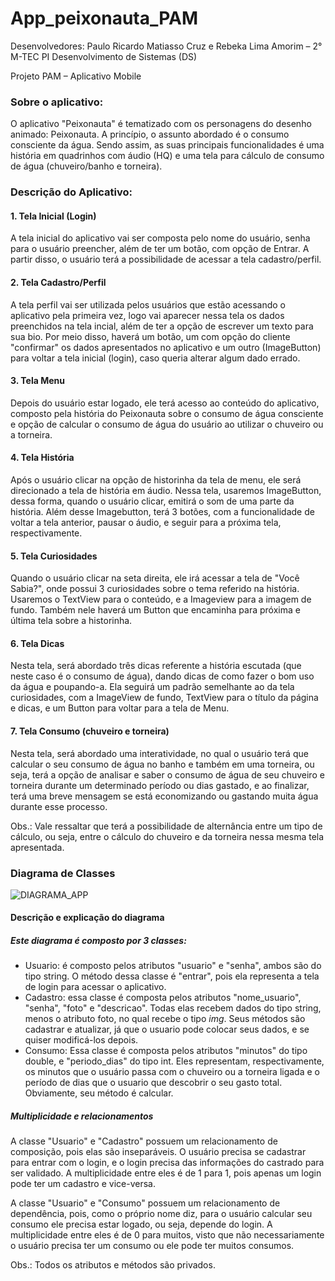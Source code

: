 # App_peixonauta_PAM
Desenvolvedores: Paulo Ricardo Matiasso Cruz e Rebeka Lima Amorim – 2° M-TEC PI Desenvolvimento de Sistemas (DS)

Projeto PAM – Aplicativo Mobile

### Sobre o aplicativo:

O aplicativo "Peixonauta" é tematizado com os personagens do desenho animado: Peixonauta. A princípio, o assunto abordado é o consumo consciente da água. Sendo assim, as suas principais funcionalidades é uma história em quadrinhos com áudio (HQ) e uma tela para cálculo de consumo de água (chuveiro/banho e torneira).

### Descrição do Aplicativo:
#### 1. Tela Inicial (Login)
A tela inicial do aplicativo vai ser composta pelo nome do usuário, senha para o usuário preencher, além de ter um botão, com opção de Entrar. A partir disso, o usuário terá a possibilidade de acessar a tela cadastro/perfil.

#### 2. Tela Cadastro/Perfil 
A tela perfil vai ser utilizada pelos usuários que estão acessando o aplicativo pela primeira vez, logo vai aparecer nessa tela os dados preenchidos na tela incial, além de ter a opção de escrever um texto para sua bio. Por meio disso, haverá um botão, um com opção do cliente "confirmar" os dados apresentados no aplicativo e um outro (ImageButton) para voltar a tela inicial (login), caso queria alterar algum dado errado.

#### 3. Tela Menu
Depois do usuário estar logado, ele terá acesso ao conteúdo do aplicativo, composto pela história do Peixonauta sobre o consumo de água consciente e opção de calcular o consumo de água do usuário ao utilizar o chuveiro ou a torneira.

#### 4. Tela História
Após o usuário clicar na opção de historinha da tela de menu, ele será direcionado a tela de história em áudio. Nessa tela, usaremos ImageButton, dessa forma, quando o usuário clicar, emitirá o som de uma parte da história. Além desse Imagebutton, terá 3 botões, com a funcionalidade de voltar a tela anterior, pausar o áudio, e seguir para a próxima tela, respectivamente.

#### 5. Tela Curiosidades
Quando o usuário clicar na seta direita, ele irá acessar a tela de "Você Sabia?", onde possui 3 curiosidades sobre o tema referido na história. Usaremos o TextView para o conteúdo, e a Imageview para a imagem de fundo. Também nele haverá um Button que encaminha para próxima e última tela sobre a historinha.

#### 6. Tela Dicas
Nesta tela, será abordado três dicas referente a história escutada (que neste caso é o consumo de água), dando dicas de como fazer o bom uso da água e poupando-a. Ela seguirá um padrão semelhante ao da tela curiosidades, com a ImageView de fundo, TextView para o título da página e dicas, e um Button para voltar para a tela de Menu.
 
#### 7. Tela Consumo (chuveiro e torneira)
Nesta tela, será abordado uma interatividade, no qual o usuário terá que calcular o seu consumo de água no banho e também em uma torneira, ou seja, terá a opção de analisar e saber o consumo de água de seu chuveiro e torneira durante um determinado período ou dias gastado, e ao finalizar, terá uma breve mensagem se está economizando ou gastando muita água durante esse processo.

Obs.: Vale ressaltar que terá a possibilidade de alternância entre um tipo de cálculo, ou seja, entre o cálculo do chuveiro e da torneira nessa mesma tela apresentada.

### Diagrama de Classes 

![DIAGRAMA_APP](https://github.com/rebekaamorim/App_peixonauta_PAM/assets/127450671/44e0ce71-370f-4d6b-bc65-a8c5b30094d4)

#### Descrição e explicação do diagrama

##### Este diagrama é composto por 3 classes:
- Usuario: é composto pelos atributos "usuario" e "senha", ambos são do tipo string. O método dessa classe é "entrar", pois ela representa a tela de login para acessar o aplicativo.
- Cadastro: essa classe é composta pelos atributos "nome_usuario", "senha", "foto" e "descricao". Todas elas recebem dados do tipo string, menos o atributo foto, no qual recebe o tipo _img_. Seus métodos são cadastrar e atualizar, já que o usuario pode colocar seus dados, e se quiser modificá-los depois.
- Consumo: Essa classe é composta pelos atributos "minutos" do tipo double, e "periodo_dias" do tipo int. Eles representam, respectivamente, os minutos que o usuário passa com o chuveiro ou a torneira ligada e o período de dias que o usuario que descobrir o seu gasto total. Obviamente, seu método é calcular.

##### Multiplicidade e relacionamentos

A classe "Usuario" e "Cadastro" possuem um relacionamento de composição, pois elas são inseparáveis. O usuário precisa se cadastrar para entrar com o login, e o login precisa das informações do castrado para ser validado. A multiplicidade entre eles é de 1 para 1, pois apenas um login pode ter um cadastro e vice-versa.

A classe "Usuario" e "Consumo" possuem um relacionamento de dependência, pois, como o próprio nome diz, para o usuário calcular seu consumo ele precisa estar logado, ou seja, depende do login. A multiplicidade entre eles é de 0 para muitos, visto que não necessariamente o usuário precisa ter um consumo ou ele pode ter muitos consumos.

Obs.: Todos os atributos e métodos são privados. 
